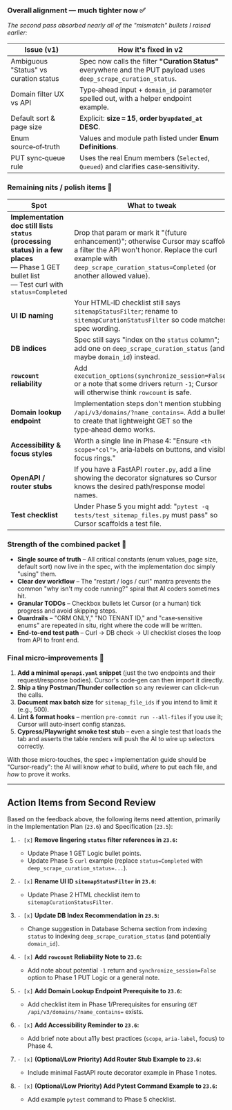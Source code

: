 ### Overall alignment — **much tighter now** ✅

_The second pass absorbed nearly all of the "mismatch" bullets I raised earlier:_

| Issue (v1)                            | How it's fixed in v2                                                                                               |
| ------------------------------------- | ------------------------------------------------------------------------------------------------------------------ |
| Ambiguous "Status" vs curation status | Spec now calls the filter **"Curation Status"** everywhere and the PUT payload uses `deep_scrape_curation_status`. |
| Domain filter UX vs API               | Type‑ahead input + `domain_id` parameter spelled out, with a helper endpoint example.                              |
| Default sort & page size              | Explicit: **size = 15**, **order by`updated_at` DESC**.                                                            |
| Enum source‑of‑truth                  | Values and module path listed under **Enum Definitions**.                                                          |
| PUT sync‑queue rule                   | Uses the real Enum members (`Selected`, `Queued`) and clarifies case‑sensitivity.                                  |

### Remaining nits / polish items 🧐

| Spot                                                                                                                                                | What to tweak                                                                                                                                                                                                    |
| --------------------------------------------------------------------------------------------------------------------------------------------------- | ---------------------------------------------------------------------------------------------------------------------------------------------------------------------------------------------------------------- |
| **Implementation doc still lists `status` (processing status) in a few places**<br>— Phase 1 GET bullet list<br>— Test curl with `status=Completed` | Drop that param or mark it "(future enhancement)"; otherwise Cursor may scaffold a filter the API won't honor. Replace the curl example with `deep_scrape_curation_status=Completed` (or another allowed value). |
| **UI ID naming**                                                                                                                                    | Your HTML‑ID checklist still says `sitemapStatusFilter`; rename to `sitemapCurationStatusFilter` so code matches spec wording.                                                                                   |
| **DB indices**                                                                                                                                      | Spec still says "index on the `status` column"; add one on `deep_scrape_curation_status` (and maybe `domain_id`) instead.                                                                                        |
| **`rowcount` reliability**                                                                                                                          | Add `execution_options(synchronize_session=False)` or a note that some drivers return `‑1`; Cursor will otherwise think `rowcount` is safe.                                                                      |
| **Domain lookup endpoint**                                                                                                                          | Implementation steps don't mention stubbing `/api/v3/domains/?name_contains=`. Add a bullet to create that lightweight GET so the type‑ahead demo works.                                                         |
| **Accessibility & focus styles**                                                                                                                    | Worth a single line in Phase 4: "Ensure `<th scope="col">`, aria‑labels on buttons, and visible focus rings."                                                                                                    |
| **OpenAPI / router stubs**                                                                                                                          | If you have a FastAPI `router.py`, add a line showing the decorator signatures so Cursor knows the desired path/response model names.                                                                            |
| **Test checklist**                                                                                                                                  | Under Phase 5 you might add: "`pytest -q tests/test_sitemap_files.py` must pass" so Cursor scaffolds a test file.                                                                                                |

### Strength of the combined packet 💪

- **Single source of truth** – All critical constants (enum values, page size, default sort) now live in the spec, with the implementation doc simply "using" them.
- **Clear dev workflow** – The "restart / logs / curl" mantra prevents the common "why isn't my code running?" spiral that AI coders sometimes hit.
- **Granular TODOs** – Checkbox bullets let Cursor (or a human) tick progress and avoid skipping steps.
- **Guardrails** – "ORM ONLY," "NO TENANT ID," and "case‑sensitive enums" are repeated in situ, right where the code will be written.
- **End‑to‑end test path** – Curl → DB check → UI checklist closes the loop from API to front end.

### Final micro‑improvements 🔧

1. **Add a minimal `openapi.yaml` snippet** (just the two endpoints and their request/response bodies). Cursor's code‑gen can then import it directly.
2. **Ship a tiny Postman/Thunder collection** so any reviewer can click‑run the calls.
3. **Document max batch size** for `sitemap_file_ids` if you intend to limit it (e.g., 500).
4. **Lint & format hooks** – mention `pre‑commit run --all-files` if you use it; Cursor will auto‑insert config stanzas.
5. **Cypress/Playwright smoke test stub** – even a single test that loads the tab and asserts the table renders will push the AI to wire up selectors correctly.

With those micro‑touches, the spec + implementation guide should be "Cursor‑ready": the AI will know _what_ to build, _where_ to put each file, and _how_ to prove it works.

---

## Action Items from Second Review

Based on the feedback above, the following items need attention, primarily in the Implementation Plan (`23.6`) and Specification (`23.5`):

1.  `- [x]` **Remove lingering `status` filter references in `23.6`:**

    - Update Phase 1 GET Logic bullet points.
    - Update Phase 5 `curl` example (replace `status=Completed` with `deep_scrape_curation_status=...`).

2.  `- [x]` **Rename UI ID `sitemapStatusFilter` in `23.6`:**

    - Update Phase 2 HTML checklist item to `sitemapCurationStatusFilter`.

3.  `- [x]` **Update DB Index Recommendation in `23.5`:**

    - Change suggestion in Database Schema section from indexing `status` to indexing `deep_scrape_curation_status` (and potentially `domain_id`).

4.  `- [x]` **Add `rowcount` Reliability Note to `23.6`:**

    - Add note about potential `-1` return and `synchronize_session=False` option to Phase 1 PUT Logic or a general note.

5.  `- [x]` **Add Domain Lookup Endpoint Prerequisite to `23.6`:**

    - Add checklist item in Phase 1/Prerequisites for ensuring `GET /api/v3/domains/?name_contains=` exists.

6.  `- [x]` **Add Accessibility Reminder to `23.6`:**

    - Add brief note about a11y best practices (`scope`, `aria-label`, focus) to Phase 4.

7.  `- [x]` **(Optional/Low Priority) Add Router Stub Example to `23.6`:**

    - Include minimal FastAPI route decorator example in Phase 1 notes.

8.  `- [x]` **(Optional/Low Priority) Add Pytest Command Example to `23.6`:**

    - Add example `pytest` command to Phase 5 checklist.
